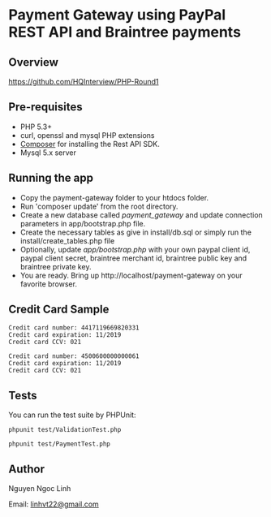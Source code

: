 Payment Gateway using PayPal REST API and Braintree payments
===============================

Overview
--------

https://github.com/HQInterview/PHP-Round1

Pre-requisites
--------------

   * PHP 5.3+
   * curl, openssl and mysql PHP extensions
   * [Composer](http://getcomposer.org/download/) for installing the Rest API SDK.
   * Mysql 5.x server 

	
Running the app
---------------

   * Copy the payment-gateway folder to your htdocs folder.
   * Run 'composer update' from the root directory.
   * Create a new database called *payment_gateway* and update connection parameters in app/bootstrap.php file.
   * Create the necessary tables as give in install/db.sql or simply run the install/create_tables.php file
   * Optionally, update *app/bootstrap.php* with your own paypal client id, paypal client secret, braintree merchant id, braintree public key and braintree private key.
   * You are ready. Bring up http://localhost/payment-gateway on your favorite browser.

Credit Card Sample
------------------

```
Credit card number: 4417119669820331
Credit card expiration: 11/2019
Credit card CCV: 021

Credit card number: 4500600000000061
Credit card expiration: 11/2019
Credit card CCV: 021
```

Tests
---------------

You can run the test suite by PHPUnit:

```
phpunit test/ValidationTest.php

phpunit test/PaymentTest.php
```

Author
---------------
Nguyen Ngoc Linh

Email: linhvt22@gmail.com
	 
